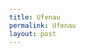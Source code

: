 ```yaml
---
title: Ufenau
permalink: Ufenau
layout: post
---
```


<script src="https://cdn.jsdelivr.net/npm/publicalbum@latest/embed-ui.min.js" async></script>
<div class="pa-gallery-player-widget" style="width:100%; height:480px; display:none;"
  data-link="https://photos.app.goo.gl/5goNSdxXhHnuBuAG9"
  data-title="Uf(e)nau"
  data-description="26 new photos added to shared album">
  <object data="https://lh3.googleusercontent.com/_CFG9Mw2Q6YNilpnY17M6KroAsJYOaJ63_CGozTR4x71X8PzvoybGgfxpaJ_Sve-xMZe3mIHIYvs-DJH6bQVP5NPoJi8PxFUlNOO6IpYKmxsQm8a1fgJ6CMghqK1-XmifDWJCRg1Xg=w1920-h1080"></object>
  <object data="https://lh3.googleusercontent.com/WhRsET6P6HoOtNAZj8p2vD_DSutPHLrqSDSL1asZTb-MZhDUIvAvolZ92VPrt4vU3a3ke0I2a0aKkPn1i1e6-io2x4WcK62H23IjgxX3XcBTN33cL6vx04fndD8x1lTTiWNmeYsVvQ=w1920-h1080"></object>
  <object data="https://lh3.googleusercontent.com/qP10h9MNXF_X6-UnZPBWZcZZx0X9-jquiMnoIBQ-FnVkS_wmMmgkN0blRDQl2cOWZMh-xYDClLERVdrfOKVnLW2roMTvx6NGPu3aQ8Gkb-Is2Tvm4BiDqNH_B_YCVvcHm6pKgIiuSg=w1920-h1080"></object>
  <object data="https://lh3.googleusercontent.com/VFSQ-BEVAIyFFfXTDXhX2Rc721_00TZtgD2XCP_ZKpbPMFZAYLPMjU-tVcr60OdoBh3FWRZt-8MpxOCF-1UB-z7AdpATc6B-bo6gEYvNAbTwkjy7n-Ppie8I3zvYtdI7_zSNQAXoJw=w1920-h1080"></object>
  <object data="https://lh3.googleusercontent.com/j3u8oJb7MZAxVgbRLLLa7U5UKInI7JEhWP7mQ9Fo1leVlcZLJOdXBIZpWHo4UjeglAaWDNoy8QVcqxWWaU4QiDIQnUEui7_FSdPp7JfYYRCwQrA6i1EWR8IvItju2FZPqhOhno01Ew=w1920-h1080"></object>
  <object data="https://lh3.googleusercontent.com/ueSzyFAvQM6ZejgmGvBiIGc6j9fTL0hM23Yro9U9CB-k4QnR9OAp7WYMm_v_GS8m98IO76mzaurGyOxp8bKjtb7Q45joTwES-y0QtQaFqsR6ivt55Wb5UAOoEKdTXsjsHLdTtmHiZQ=w1920-h1080"></object>
  <object data="https://lh3.googleusercontent.com/-yFoNMm2axL6JcFW5iXv7k-nkz-3kZyENvrvrvnBKEh1sxcg2wCPpzHyvwmiw75qSWS3l4FCp2C9MODcUolN6-rT-Sl-m6-tPMlwsQ_sZ43Lmwk2o05sOPHTFC4s-dJxRCpU0YZWJQ=w1920-h1080"></object>
  <object data="https://lh3.googleusercontent.com/RQJymhYephorPGRHTbvZz8DKFe9_3EXG-gmIibWUQ6ouCwbefb_d7rx2w0fiONwhBO_dpqByyf0p9Dw5lY21p4lhF6cnD6HR7SzEYygAXcA-zVbW5qwgfI95wzVQWK7iumHQEWrhZQ=w1920-h1080"></object>
  <object data="https://lh3.googleusercontent.com/Ax6cnl0y04U0J33SiL5__Lh-lFSlrzdccMlKP4HTFuSswzOtlyZYIiNMLWpMjnK-zoSWOEPuQ67DsbETUvGazHPYVYqE_h0bPfCHLQ6yDRqznxWVl764xyYA9WZ-tIr_WgRG63JqEw=w1920-h1080"></object>
  <object data="https://lh3.googleusercontent.com/tLIXWpeJnUPtL6chA4kA-YpoZQ_M7VwM4OF8yQIADalWPorBClgviZ7OyJqVrzKFqOP1ndIY87VoBUIUEmCq9dCKZ5patyQ6y5KDVaa-kmu3xEyQf34kE6NB9U4Tj7_OBGdLl3XxNA=w1920-h1080"></object>
  <object data="https://lh3.googleusercontent.com/PlwVQCuUTMV2JEidyHXDOWIJRzSbIneEw4RDiTxDTX1ETDXSqMtryX3apco8hCbvmd_b9OWNj1Z9KjEmljUMVDU27oRZ5bJWswEnbnFSYXbVAswyKUljxOFJO2Y9PZTwO3VUCKksVg=w1920-h1080"></object>
  <object data="https://lh3.googleusercontent.com/IkCnzVFLxGiO1E_mTfrDK7FyDZziRau11Hx3Qzvkjp8qFN9lo6JQYqTWWLGorq1x1dr8Xg4Hv3Ko_6pAtRyZTPzBcy1t6f0kqSfGTZPGQLbId09SwW1vugUZ2moJeJogYopQy2--4w=w1920-h1080"></object>
  <object data="https://lh3.googleusercontent.com/6mhsJCtEXfQNj1WTkWK52GFnEcVTCS1HHXJzby7Puc2Pfg4E_w7O_dE2M8Z5zduGH39Q8FrHoEpV-b3oKvYupILctutg_wk8W1gWwy5CPq9I8MZdyJu_fceHLHne_gaDUrGVAJcLYw=w1920-h1080"></object>
  <object data="https://lh3.googleusercontent.com/F4OiZmgVP8KSC_2jS3DUpOa-tsahmo4g8qP35qnlXKiarch4w5cw8WR6AHWxND8eIlSQ2ow-iVV6ljr9S-UB8NCPU4raabTlmN6by0VdJMatHTvAG9PTXaTipu_M9hltr7Us8IWfBw=w1920-h1080"></object>
  <object data="https://lh3.googleusercontent.com/iCf186mcsJa9FOFSXHtcYDEhS5pcbIKydfmWZuu2Xys7UyMgRATG80Z5ni46hzrJ7602ivuT5uV4Gl_ILZmRZDcnWCFqDuXjSY4OQv8LnQWk2P004dfxSQNdZMDhKrQmZFDlZTuZSw=w1920-h1080"></object>
  <object data="https://lh3.googleusercontent.com/nIgHL3wZieUZ16n_xNBWYdgADH-WYHZaRZHBzf5r2YwRmVMvf4fLmlGwFGpZlw6ltmSF6_EI27yPVJ7LKdfPfn5V66l4OQlI3b7rg0OKF4e4Uargv1kgW879WXzqeTUC1-rtIVfLVQ=w1920-h1080"></object>
  <object data="https://lh3.googleusercontent.com/d2NOgu74iMBlIKAPAFNqLtnNT0uOTuFV5fFEYxppRRyAacE9I_e54h62QQmrpDt0WRnQjZ802ChABVOlZMzoIbNx6TfCtS8UTJX-cBoNt3TFan0KKeEzJDrv57pMAxt59m5AQ81qKQ=w1920-h1080"></object>
  <object data="https://lh3.googleusercontent.com/Oh3oj4byp9nLUFBD5arUPeJkn-DnUghib7xVlbEBgYtcEV2i3xWP8VkZLS807ElYXYlfqUNgVYMQ18a5VC130H2Tdf31G3JLN6QSD07bjcLzqOFy0nI1f5WAa76PpdfN2sEIlzYaUQ=w1920-h1080"></object>
  <object data="https://lh3.googleusercontent.com/pMN7j9KIe0c0Ej_B9vOCX07C-lamdsOjlgYF10yBl4jFi46xmJ7H_j2wZ3sYvRqkN9cNovj2wFXEpNoWpYKlGGgBP6RQE5SyJu-Vz9sh-qMM5UHv2bye-PMQ0yI7t2fpxM5ucI_SIQ=w1920-h1080"></object>
  <object data="https://lh3.googleusercontent.com/okJtqjFNIif0Y7tfOFixGxq-rdv-4ul04F6ynt8I-ev8fJWahk4p0bJH1Fys2hlB0xqTDXrRRfN5zTXMRGZ-ZFh6FcZ9BfPk8EZy9Dqw9DOzc_Ntxx2X77XCwTWegfsKGs9HKQvlXQ=w1920-h1080"></object>
  <object data="https://lh3.googleusercontent.com/HZN_Dix7N6132LN0zXCOh1lzc136dCxXGfmiux_cpl1skdV17C5-PsXQwhf0zlBa1pLUtHZ5yGtqSqXmcJf64ihuhSYeCKHWIqV0Ni990Pa61A0vXin3E_GDCgnh6nz1vn5gtCQsdQ=w1920-h1080"></object>
  <object data="https://lh3.googleusercontent.com/3ITu8cEkVRTK6asthD3aMSnLHcing9iuFb4JK7ktW_nluwCGFzFqrKEB3YBBWwFZAaAkwVwwMGj_2HN3kmuM08VjbLvjGmccTic7P4R0uJdS-fTFJ8obscvJ9-8D3oM0NXEFboKuHQ=w1920-h1080"></object>
  <object data="https://lh3.googleusercontent.com/X8kbq_965lzHr1Vrwqjs8O-Og4QKlg4cKlNniz-EyVNTdpBlzXsGS7gd1ZNKSKlpLMYDNQZCFue27qm8sIh-TSveefGt8WNvZsGTESP6aTOhALK-ye7rQmIe4r1Zw_x7yYQY-4jjNg=w1920-h1080"></object>
  <object data="https://lh3.googleusercontent.com/9Dxt-aAN5nNKb4njkqc2usw_j_J5BtG0YFLabgC89cd9FMZbsdxcglwRMgRP0wYK6lDkUby4tzu60UbPkCq5TSSXMNQO5elZoKHi9_7V43c3kkYRj1iMau04nod3VapQAnHkmOsBkA=w1920-h1080"></object>
  <object data="https://lh3.googleusercontent.com/e2DvxMZgbiLvkEiP4CoXfcSAb1SjO4_1dAhpyiT_Ka8qTT04gRJ4nHYcjI7CPRr9aCUN9laCgq3gQNu7aSO6UbwXSKW4pYStK1cc-M-R89iVecXlIsefMgUAeaS4xa5mhuqE38jMeA=w1920-h1080"></object>
  <object data="https://lh3.googleusercontent.com/ex-p4X1Ls6x4K7g2Eoaaupu72Bhihk1p1w1AuF2tRxPqzfazV-MSjx26E4m2Ho8SP2BoRCIjxBVIYoxjv3xuGhjkz0w8y7APojIxWRbsZo9bFUU6lqGFDpUTMPcnRk3D_bmOhUgb1Q=w1920-h1080"></object>
</div>
